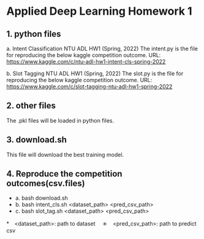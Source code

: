 # Applied Deep Learning Homework 1

## 1. python files
   a. Intent Classification NTU ADL HW1 (Spring, 2022)
      The intent.py is the file for reproducing the below kaggle competition outcome.
      URL: https://www.kaggle.com/c/ntu-adl-hw1-intent-cls-spring-2022

   b. Slot Tagging NTU ADL HW1 (Spring, 2022)
      The slot.py is the file for reproducing the below kaggle competition outcome.
      URL: https://www.kaggle.com/c/slot-tagging-ntu-adl-hw1-spring-2022


## 2. other files
   The .pkl files will be loaded in python files.

## 3. download.sh
   This file will download the best training model.

## 4. Reproduce the competition outcomes(csv.files) 
   * a. bash download.sh
   * b. bash intent_cls.sh  <dataset_path> <pred_csv_path>
   * c. bash slot_tag.sh  <dataset_path> <pred_csv_path> 
   
   *　<dataset_path>: path to dataset
 　＊　<pred_csv_path>: path to predict csv
